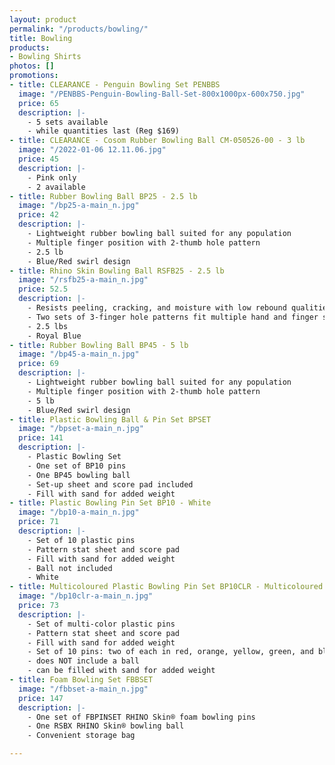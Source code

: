```yaml
---
layout: product
permalink: "/products/bowling/"
title: Bowling
products:
- Bowling Shirts
photos: []
promotions:
- title: CLEARANCE - Penguin Bowling Set PENBBS
  image: "/PENBBS-Penguin-Bowling-Ball-Set-800x1000px-600x750.jpg"
  price: 65
  description: |-
    - 5 sets available
    - while quantities last (Reg $169)
- title: CLEARANCE - Cosom Rubber Bowling Ball CM-050526-00 - 3 lb
  image: "/2022-01-06 12.11.06.jpg"
  price: 45
  description: |-
    - Pink only
    - 2 available
- title: Rubber Bowling Ball BP25 - 2.5 lb
  image: "/bp25-a-main_n.jpg"
  price: 42
  description: |-
    - Lightweight rubber bowling ball suited for any population
    - Multiple finger position with 2-thumb hole pattern
    - 2.5 lb
    - Blue/Red swirl design
- title: Rhino Skin Bowling Ball RSFB25 - 2.5 lb
  image: "/rsfb25-a-main_n.jpg"
  price: 52.5
  description: |-
    - Resists peeling, cracking, and moisture with low rebound qualities
    - Two sets of 3-finger hole patterns fit multiple hand and finger sizes
    - 2.5 lbs
    - Royal Blue
- title: Rubber Bowling Ball BP45 - 5 lb
  image: "/bp45-a-main_n.jpg"
  price: 69
  description: |-
    - Lightweight rubber bowling ball suited for any population
    - Multiple finger position with 2-thumb hole pattern
    - 5 lb
    - Blue/Red swirl design
- title: Plastic Bowling Ball & Pin Set BPSET
  image: "/bpset-a-main_n.jpg"
  price: 141
  description: |-
    - Plastic Bowling Set
    - One set of BP10 pins
    - One BP45 bowling ball
    - Set-up sheet and score pad included
    - Fill with sand for added weight
- title: Plastic Bowling Pin Set BP10 - White
  image: "/bp10-a-main_n.jpg"
  price: 71
  description: |-
    - Set of 10 plastic pins
    - Pattern stat sheet and score pad
    - Fill with sand for added weight
    - Ball not included
    - White
- title: Multicoloured Plastic Bowling Pin Set BP10CLR - Multicoloured
  image: "/bp10clr-a-main_n.jpg"
  price: 73
  description: |-
    - Set of multi-color plastic pins
    - Pattern stat sheet and score pad
    - Fill with sand for added weight
    - Set of 10 pins: two of each in red, orange, yellow, green, and blue
    - does NOT include a ball
    - can be filled with sand for added weight
- title: Foam Bowling Set FBBSET
  image: "/fbbset-a-main_n.jpg"
  price: 147
  description: |-
    - One set of FBPINSET RHINO Skin® foam bowling pins
    - One RSBX RHINO Skin® bowling ball
    - Convenient storage bag

---
```

